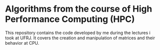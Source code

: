 # Algorithms from the course of High Performance Computing (HPC)

This repository contains the code developed by me during the lectures i took at UFRJ.
It covers the creation and manipulation of matrices and their behavior at CPU.
